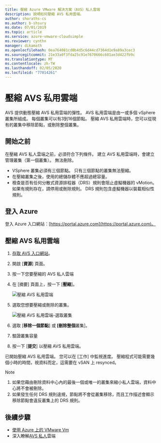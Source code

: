 ```yaml
---
title: 壓縮 Azure VMware 解決方案（AVS）私人雲端
description: 說明如何壓縮 AVS 私用雲端。
author: sharaths-cs
ms.author: b-shsury
ms.date: 07/01/2019
ms.topic: article
ms.service: azure-vmware-cloudsimple
ms.reviewer: cynthn
manager: dikamath
ms.openlocfilehash: 0ea764081cd0b4d5c6d44cd7364d1e9a89a3cec3
ms.sourcegitcommit: 21e33a0f3fda25c91e7670666c601ae3d422fb9c
ms.translationtype: MT
ms.contentlocale: zh-TW
ms.lasthandoff: 02/05/2020
ms.locfileid: "77014261"
---
```

# <a name="shrink-an-avs-private-cloud"></a>壓縮 AVS 私用雲端

AVS 提供動態壓縮 AVS 私用雲端的彈性。 AVS 私用雲端是由一或多個 vSphere 叢集所組成。 每個叢集可以有3到16個節點。 壓縮 AVS 私用雲端時，您可以從現有的叢集中移除節點，或刪除整個叢集。 

## <a name="before-you-begin"></a>開始之前

在壓縮 AVS 私人雲端之前，必須符合下列條件。 建立 AVS 私用雲端時，會建立管理叢集（第一個叢集）。 無法刪除。

* VSphere 叢集必須有三個節點。 只有三個節點的叢集無法壓縮。
* 在壓縮叢集之後，使用的總儲存體不應超過總容量。
* 檢查是否有任何分散式資源排程器（DRS）規則會阻止虛擬機器的 vMotion。 如果有規則存在，請停用或刪除規則。 DRS 規則包含虛擬機器以裝載相似性規則。


## <a name="sign-in-to-azure"></a>登入 Azure

登入 Azure 入口網站：[https://portal.azure.com](https://portal.azure.com)。

## <a name="shrinking-an-avs-private-cloud"></a>壓縮 AVS 私用雲端

1. [存取 AVS 入口網站](access-cloudsimple-portal.md)。

2. 開啟 [**資源**] 頁面。

3. 按一下您要壓縮的 AVS 私人雲端

4. 在 [摘要] 頁面上，按一下 [**壓縮**]。

    ![壓縮 AVS 私用雲端](media/shrink-private-cloud.png)

5. 選取您想要壓縮或刪除的叢集。 

    ![壓縮 AVS 私用雲端-選取叢集](media/shrink-private-cloud-select-cluster.png)

6. 選取 [**移除一個節點**] 或 **[刪除整個**叢集]。 

7. 驗證叢集容量

8. 按一下 [**提交**] 以壓縮 AVS 私用雲端。

已開始壓縮 AVS 私用雲端。 您可以在 [工作] 中監視進度。 壓縮程式可能需要幾個小時的時間，視資料而定，這需要在 vSAN 上 resynced。

> [!NOTE]
> 1. 如果您藉由刪除資料中心內的最後一個或唯一的叢集來縮小私人雲端，資料中心將不會被刪除。
> 2. 如果發生任何 DRS 規則違規，節點將不會從叢集移除，而且工作描述會顯示移除節點會違反叢集上的 DRS 規則。    


## <a name="next-steps"></a>後續步驟

* [使用 Azure 上的 VMware Vm](quickstart-create-vmware-virtual-machine.md)
* 深入瞭解[AVS 私人](cloudsimple-private-cloud.md)雲端
